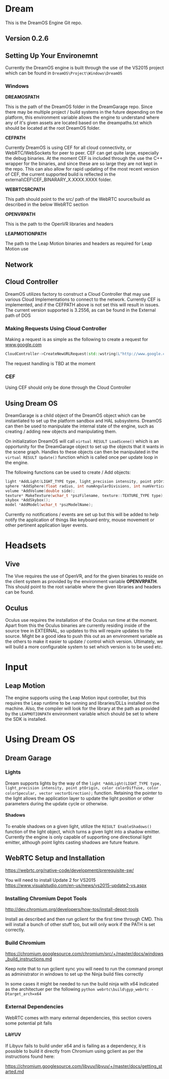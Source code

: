 # Dream

This is the DreamOS Engine Git repo. 

## Version 0.2.6

## Setting Up Your Environemnt 

Currently the DreamOS engine is built through the use of the VS2015 project which can be found in `DreamOS\Project\Windows\DreamOS`

### Windows

**DREAMOSPATH**

This is the path of the DreamOS folder in the DreamGarage repo. Since there may be multiple project / build systems in the future depending on the platform, this environment variable allows the engine to understand where any of it's given assets are located based on the dreampaths.txt which should be located at the root DreamOS folder. 

**CEFPATH**

Currently DreamOS is using CEF for all cloud connectivity, or WebRTC/WebSockets for peer to peer.  CEF can get quite large, especially the debug binaries.  At the moment CEF is included through the use the C++ wrapper for the binaries, and since these are so large they are not kept in the repo.  This can also allow for rapid updating of the most recent version of CEF, the current supported build is reflected in the external\CEF\CEF_BINARARY_X.XXXX.XXXX folder.


**WEBRTCSRCPATH**

This path should point to the src/ path of the WebRTC source/build as described in the below WebRTC section

**OPENVRPATH**

This is the path to the OpenVR libraries and headers

**LEAPMOTIONPATH**

The path to the Leap Motion binaries and headers as required for Leap Motion use


## Network

## Cloud Controller

DreamOS utilizes factory to construct a Cloud Controller that may use various Cloud Implementations to connect to the network.  Currently CEF is implemented, and if the CEFPATH above is not set this will result in issues.  The current version supported is 3.2556, as can be found in the External path of DOS

### Making Requests Using Cloud Controller

Making a request is as simple as the following to create a request for www.google.com


```c++
CloudController->CreateNewURLRequest(std::wstring(L"http://www.google.com"));
```

The request handling is TBD at the moment

### CEF

Using CEF should only be done through the Cloud Controller


## Using Dream OS 

DreamGarage is a child object of the DreamOS object which can be instantiated to set up the platform sandbox and HAL subsystems.  DreamOS can then be used to manipulate the internal state of the engine, such as creating / adding new objects and manipulating them.  

On initialization DreamOS will call `virtual RESULT LoadScene()` which is an opportunity for the DreamGarage object to set up the objects that it wants in the scene graph.  Handles to these objects can then be manipulated in the `virtual RESULT Update()` function which is called once per update loop in the engine.

The following functions can be used to create / Add objects:

```c++
light *AddLight(LIGHT_TYPE type, light_precision intensity, point ptOrigin, color colorDiffuse, color colorSpecular, vector vectorDirection);
sphere *AddSphere(float radius, int numAngularDivisions, int numVerticalDivisions);
volume *AddVolume(double side);
texture* MakeTexture(wchar_t *pszFilename, texture::TEXTURE_TYPE type);
skybox *AddSkybox();
model *AddModel(wchar_t *pszModelName);
```

Currently no notifications / events are set up but this will be added to help notify the application of things like keyboard entry, mouse movement or other pertinent application layer events.

# Headsets 

## Vive

The Vive requires the use of OpenVR, and for the given binaries to reside on the client system as provided by the environment variable **OPENVRPATH**.  This should point to the root variable where the given libraries and headers can be found.

## Oculus

Oculus use requires the installation of the Oculus run time at the moment.  Apart from this the Oculus binaries are currently residing inside of the source tree in EXTERNAL, so updates to this will require updates to the source.  Might be a good idea to push this out as an environment variable as the others to make it easier to update / control which version.  Ultimately, we will build a more configurable system to set which version is to be used etc. 

# Input

## Leap Motion

The engine supports using the Leap Motion input controller, but this requires the Leap runtime to be running and libraries/DLLs installed on the machine.  Also, the compiler will look for the library at the path as provided by the `LEAPMOTIONPATH` environment variable which should be set to where the SDK is installed.

# Using Dream OS

## Dream Garage

### Lights

Dream supports lights by the way of the `light *AddLight(LIGHT_TYPE type, light_precision intensity, point ptOrigin, color colorDiffuse, color colorSpecular, vector vectorDirection);` function.  Retaining the pointer to the light allows the application layer to update the light position or other parameters during the update cycle or otherwise.

#### Shadows

To enable shadows on a given light, utilize the `RESULT EnableShadows()` function of the light object, which turns a given light into a shadow emitter.  Currently the engine is only capable of supporting one directional light emitter, although point lights casting shadows are future feature. 

## WebRTC Setup and Installation

https://webrtc.org/native-code/development/prerequisite-sw/

You will need to install Update 2 for VS2015 https://www.visualstudio.com/en-us/news/vs2015-update2-vs.aspx

### Installing Chromium Depot Tools

http://dev.chromium.org/developers/how-tos/install-depot-tools

Install as described and then run gclient for the first time through CMD.  This will install a bunch of other stuff too, but will only work if the PATH is set correctly.  

###  Build Chromium

https://chromium.googlesource.com/chromium/src/+/master/docs/windows_build_instructions.md

Keep note that to run gclient sync you will need to run the command prompt as administrator in windows to set up the Ninja build files correctly

In some cases it might be needed to run the build ninja with x64 indicated as the architectuer per the following `python webrtc\build\gyp_webrtc -Dtarget_arch=x64`

### External Dependencies 

WebRTC comes with many external dependencies, this section covers some potential pit falls

#### LibYUV

If Libyuv fails to build under x64 and is failing as a dependency, it is possible to build it directly from Chromium using gclient as per the instructions found here:

https://chromium.googlesource.com/libyuv/libyuv/+/master/docs/getting_started.md


